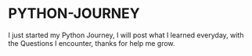 # PYTHON-JOURNEY
I just started my Python Journey, I will post what I learned everyday, with the Questions I encounter, thanks for help me grow.
